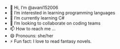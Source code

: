 - 👋 Hi, I’m @avani152006
- 👀 I’m interested in learning programming languages
- 🌱 I’m currently learning C#
- 💞️ I’m looking to collaborate on coding teams
- 📫 How to reach me ...
- 😄 Pronouns: she/her
- ⚡ Fun fact: I love to read fantasy novels.

<!---
avani152006/avani152006 is a ✨ special ✨ repository because its `README.md` (this file) appears on your GitHub profile.
You can click the Preview link to take a look at your changes.
--->
